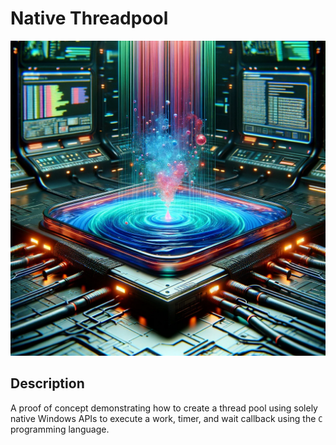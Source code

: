 # Native Threadpool

![threadpool](img/threadpool.webp)

## Description

A proof of concept demonstrating how to create a thread pool using solely native Windows APIs to execute a work, timer, and wait callback using the `C` programming language.